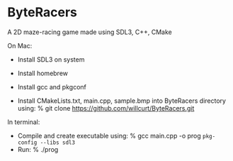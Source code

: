 # ByteRacers
A 2D maze-racing game made using SDL3, C++, CMake

On Mac:
- Install SDL3 on system
- Install homebrew
- Install gcc and pkgconf

- Install CMakeLists.txt, main.cpp, sample.bmp into ByteRacers directory using: % git clone https://github.com/willcurt/ByteRacers.git

In terminal:
- Compile and create executable using: % gcc main.cpp -o prog `pkg-config --libs sdl3`
- Run: % ./prog
